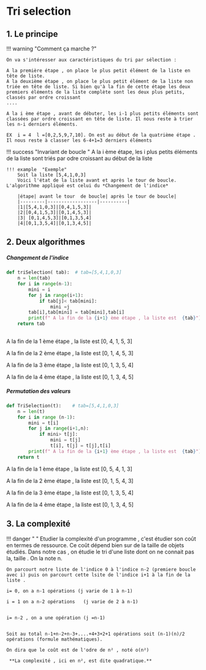 # Tri selection

## 1. Le principe 

!!! warning "Comment ça marche ?"

    On va s'intéresser aux caractéristiques du tri par sélection :
    
    A la première étape , on place le plus petit élément de la liste en tête de liste.
    A la deuxième étape , on place le plus petit élément de la liste non triée en tête de liste. Si bien qu'à la fin de cette étape les deux premiers éléments de la liste complète sont les deux plus petits, classés par ordre croissant
    ....
    
    A la i ème étape , avant de débuter, les i-1 plus petits éléments sont classées par ordre croissant en tête de liste. Il nous reste à trier les n-i derniers éléments.
    
    EX  i = 4  l =[0,2,5,9,7,10]. On est au début de la quatrième étape . Il nous reste à classer les 6-4+1=3 derniers éléments 

!!! success "Invariant de boucle "
    A la i ème étape, les i plus petits éléments de la liste sont triés par odre croissant au début de la liste 

    !!! example  "Exemple"
        Soit la liste [5,4,1,0,3]
        Voici l'état de la liste avant et après le tour de boucle. L'algorithme appliqué est celui du *Changement de l'indice*

        |étape| avant le tour  de boucle| après le tour de boucle|
        |---------|------------------|----------|
        |1|[5,4,1,0,3]|[0,4,1,5,3]|
        |2|[0,4,1,5,3]|[0,1,4,5,3]|
        |3| [0,1,4,5,3]|[0,1,3,5,4]
        |4|[0,1,3,5,4]|[0,1,3,4,5]|

## 2. Deux algorithmes 
##### Changement de l'indice
```py 
def triSelection( tab):  # tab=[5,4,1,0,3]
    n = len(tab)
    for i in range(n-1):
        mini = i
        for j in range(i+1):
            if tab[j]< tab[mini]:
                mini =j
        tab[i],tab[mini] = tab[mini],tab[i]
        print(f" A la fin de la {i+1} ème étape , la liste est  {tab}")
    return tab
    

```
A la fin de la 1 ème étape , la liste est  [0, 4, 1, 5, 3]

 A la fin de la 2 ème étape , la liste est  [0, 1, 4, 5, 3]

 A la fin de la 3 ème étape , la liste est  [0, 1, 3, 5, 4]

 A la fin de la 4 ème étape , la liste est  [0, 1, 3, 4, 5]


##### Permutation des valeurs 
``` py 
def TriSelection(t):    # tab=[5,4,1,0,3]
    n = len(t)
    for i in range (n-1):
        mini = t[i]
        for j in range(i+1,n):
            if mini> t[j]:
                mini = t[j]
                t[i], t[j] = t[j],t[i]  
        print(f" A la fin de la {i+1} ème étape , la liste est  {tab}")        
    return t
```
 A la fin de la 1 ème étape , la liste est  [0, 5, 4, 1, 3]

 A la fin de la 2 ème étape , la liste est  [0, 1, 5, 4, 3]

 A la fin de la 3 ème étape , la liste est  [0, 1, 3, 5, 4]

 A la fin de la 4 ème étape , la liste est  [0, 1, 3, 4, 5]

## 3. La complexité
!!! danger " "
    Etudier la complexité d'un programme , c'est étudier son coût en termes de ressource.
    Ce coût dépend bien sur de la taille de objets étudiés. 
    Dans notre cas , on étudie le tri d'une liste dont on ne connait pas la, taille . On la note n.

    On parcourt notre liste de l'indice 0 à l'indice n-2 (premiere boucle avec i) puis on parcourt cette lsite de l'indice i+1 à la fin de la liste .

    i= 0, on a n-1 opérations (j varie de 1 à n-1)

    i = 1 on a n-2 opérations   (j varie de 2 à n-1)


    i= n-2 , on a une opération (j =n-1)


    Soit au total n-1+n-2+n-3+....+4+3+2+1 opérations soit (n-1)(n)/2 opérations (formule mathématiques). 
    
    On dira que le coût est de l'odre de n² , noté o(n²)

     **La complexité , ici en n², est dite quadratique.**
